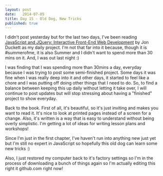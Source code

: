 ```yaml
---
layout: post
date:   2014-07-05
title: Day 15 - Old Dog, New Tricks
published: true
---
```


I didn't post yesterday but for the last two days, I've been reading [JavaScript and JQuery: Interactive Front-End Web Development](http://www.chapters.indigo.ca/books/javascript-and-jquery-interactive-front/9781118531648-item.html) by Jon Duckett as my daily project.  I'm not that far into it because, though it is #summerofme, it is also Summer and I didn't want to spend more than 30 mins on it.  And, I was out last night :) 

I was finding that I was spending more than 30mins a day, everyday because I was trying to post some semi-finished project.  Some days it was fine when I was really deep into it and other days, it started to feel like a chore and I was putting off doing other things that I need to do.  So, to find a balance between keeping this up daily without letting it take over, I will continue to post updates but will stop stressing about having a "finished" project to show everyday.

Back to the book.  First of all, it's beautiful, so it's just inviting and makes you want to read it.  It's nice to look at printed pages instead of a screen for a change.  Also, it's written is a way that is easy to understand without being overly simplistic.  I'm getting a lot of ideas for writing lesson plans and workshops!

Since I'm just in the first chapter, I've haven't run into anything new just yet but I'm still no expert in JavaScript so hopefully this old dog can learn some new tricks :)

Also, I just restored my computer back to it's factory settings so I'm in the process of downloading a bunch of things again so I'm actually editing this right it github.com right now!
